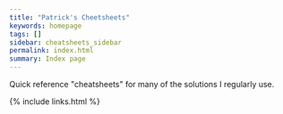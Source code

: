 ```yaml
---
title: "Patrick's Cheetsheets"
keywords: homepage
tags: []
sidebar: cheatsheets_sidebar
permalink: index.html
summary: Index page 
---
```


Quick reference "cheatsheets" for many of the solutions I regularly use.

{% include links.html %}
